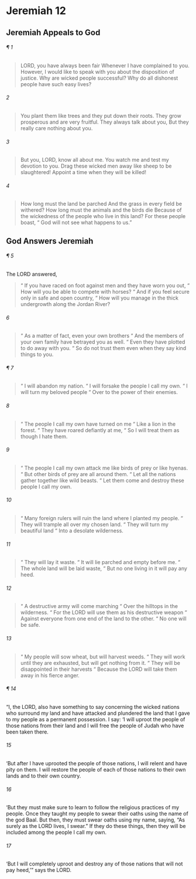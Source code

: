 # Jeremiah 12
## Jeremiah Appeals to God
###### ¶ 1
> LORD, you have always been fair
> Whenever I have complained to you.
> However, I would like to speak with you about the disposition of justice.
> Why are wicked people successful?
> Why do all dishonest people have such easy lives?
###### 2
> You plant them like trees and they put down their roots.
> They grow prosperous and are very fruitful.
> They always talk about you,
> But they really care nothing about you.
###### 3
> But you, LORD, know all about me.
> You watch me and test my devotion to you.
> Drag these wicked men away like sheep to be slaughtered!
> Appoint a time when they will be killed!
###### 4
> How long must the land be parched
> And the grass in every field be withered?
> How long must the animals and the birds die
> Because of the wickedness of the people who live in this land?
> For these people boast,
>  “ God will not see what happens to us.”
## God Answers Jeremiah
###### ¶ 5
The LORD answered,
>  “ If you have raced on foot against men and they have worn you out,
>  “ How will you be able to compete with horses?
>  “ And if you feel secure only in safe and open country,
>  “ How will you manage in the thick undergrowth along the Jordan River?
###### 6
>  “ As a matter of fact, even your own brothers
>  “ And the members of your own family have betrayed you as well.
>  “ Even they have plotted to do away with you.
>  “ So do not trust them even when they say kind things to you.
###### ¶ 7
>  “ I will abandon my nation.
>  “ I will forsake the people I call my own.
>  “ I will turn my beloved people
>  “ Over to the power of their enemies.
###### 8
>  “ The people I call my own have turned on me
>  “ Like a lion in the forest.
>  “ They have roared defiantly at me,
>  “ So I will treat them as though I hate them.
###### 9
>  “ The people I call my own attack me like birds of prey or like hyenas.
>  “ But other birds of prey are all around them.
>  “ Let all the nations gather together like wild beasts.
>  “ Let them come and destroy these people I call my own.
###### 10
>  “ Many foreign rulers will ruin the land where I planted my people.
>  “ They will trample all over my chosen land.
>  “ They will turn my beautiful land
>  “ Into a desolate wilderness.
###### 11
>  “ They will lay it waste.
>  “ It will lie parched and empty before me.
>  “ The whole land will be laid waste,
>  “ But no one living in it will pay any heed.
###### 12
>  “ A destructive army will come marching
>  “ Over the hilltops in the wilderness.
>  “ For the LORD will use them as his destructive weapon
>  “ Against everyone from one end of the land to the other.
>  “ No one will be safe.
###### 13
>  “ My people will sow wheat, but will harvest weeds.
>  “ They will work until they are exhausted, but will get nothing from it.
>  “ They will be disappointed in their harvests
>  “ Because the LORD will take them away in his fierce anger.
###### ¶ 14
“I, the LORD, also have something to say concerning the wicked nations who surround my land and have attacked and plundered the land that I gave to my people as a permanent possession. I say: ‘I will uproot the people of those nations from their land and I will free the people of Judah who have been taken there.
###### 15
‘But after I have uprooted the people of those nations, I will relent and have pity on them. I will restore the people of each of those nations to their own lands and to their own country.
###### 16
‘But they must make sure to learn to follow the religious practices of my people. Once they taught my people to swear their oaths using the name of the god Baal. But then, they must swear oaths using my name, saying, “As surely as the LORD lives, I swear.” If they do these things, then they will be included among the people I call my own.
###### 17
‘But I will completely uproot and destroy any of those nations that will not pay heed,’” says the LORD.
